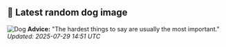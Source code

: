 ## 🐶 Latest random dog image
![Dog](https://images.dog.ceo/breeds/tervuren/yoda_on_terrace.jpg)
**Advice:** "The hardest things to say are usually the most important."
*Updated: 2025-07-29 14:51 UTC*
